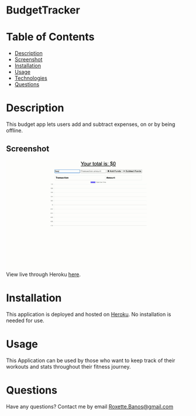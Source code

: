 # BudgetTracker

# Table of Contents

  * [Description](#Description)
  * [Screenshot](#Screenshot)
  * [Installation](#Installation)
  * [Usage](#Usage)
  * [Technologies](#Technologies)
  * [Questions](#Questions)

# Description
This budget app lets users add and subtract expenses, on or by being offline. 
## Screenshot


![demo](https://github.com/chavelyo3/BudgetTracker/blob/main/public/img/Budget%20Tracker.gif?raw=true)
<br>
View live through Heroku [here](https://frozen-spire-97351.herokuapp.com/).


# Installation
This application is deployed and hosted on [Heroku](https://frozen-spire-97351.herokuapp.com/). No installation is needed for use. 

# Usage
This Application can be used by those who want to keep track of their workouts and stats throughout their fitness journey. 



# Questions
Have any questions? Contact me by email Roxette.Banos@gmail.com